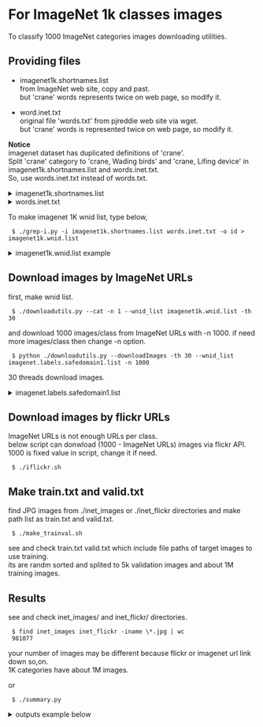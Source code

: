 # For ImageNet 1k classes images
To classify 1000 ImageNet categories images downloading utilities.  

## Providing files  

- imagenet1k.shortnames.list  
  from ImageNet web site, copy and past.  
  but 'crane' words represents twice on web page, so modify it.  

- word.inet.txt  
  original file 'words.txt' from pjreddie web site via wget.  
  but 'crane' words is represented twice on web page, so modify it.  

**Notice**  
imagenet dataset has duplicated definitions of 'crane'.  
Split 'crane' category to 'crane, Wading birds' and 'crane, Lifing device' in imagenet1k.shortnames.list and words.inet.txt.  
So, use words.inet.txt instead of words.txt.  

<details><summary>imagenet1k.shortnames.list</summary>  
<p>

```
kit fox, Vulpes macrotis
English setter
Australian terrier
...
```

</p></details>  

<details><summary>words.inet.txt</summary>  
<p>

```
n00004475	organism, being
n00005787	benthos
n00006024	heterotroph
...
```

</p></details>  

To make imagenet 1K wnid list, type below,  
```
 $ ./grep-i.py -i imagenet1k.shortnames.list words.inet.txt -o id > imagenet1k.wnid.list
```

<details>
<summary>imagenet1k.wnid.list example</summary>  
<p>  

```
n02119789  
n02100735  
n02096294  
...  
```

</p>
</details>  

## Download images by **ImageNet URLs**  
first, make wnid list.  
```
 $ ./downloadutils.py --cat -n 1 --wnid_list imagenet1k.wnid.list -th 30
```

and download 1000 images/class from ImageNet URLs with -n 1000. if need more images/class then change -n option.  
```
 $ python ./downloadutils.py --downloadImages -th 30 --wnid_list imagenet.labels.safedomain1.list -n 1000
```

30 threads download images.  

<details>  
<summary>imagenet.labels.safedomain1.list</summary>  
<p>  

```
n02119789
n02442845
...
```

</p>
</details>  

## Download images by **flickr URLs**  
ImageNet URLs is not enough URLs per class.  
below script can donwload (1000 - ImageNet URLs) images via flickr API.  
1000 is fixed value in script, change it if need.  

```
 $ ./iflickr.sh
```

## Make train.txt and valid.txt  
find JPG images from ./inet_images or ./inet_flickr directories and make path list as train.txt and valid.txt.  
```
 $ ./make_trainval.sh
```

see and check train.txt valid.txt which include file paths of target images to use training.  
its are randm sorted and splited to 5k validation images and about 1M training images.  

## Results  
see and check inet_images/ and inet_flickr/ directories.  

```
 $ find inet_images inet_flickr -iname \*.jpg | wc
 981077
```
your number of images may be different because flickr or imagenet url link down so,on.  
1K categories have about 1M images.  

or  
```
 $ ./summary.py
```

<details><summary>outputs example below</summary><p>  

```
    ...
    88 n02089973 English foxhound
    83 n03485407 hand-held computer, hand-held microcomputer
    70 n02112706 Brabancon griffon
    63 n04579145 whiskey jug
n04399382         0 images warning!
n04579145        63 images
n04209133      1099 images
999 classes images in ['inet_images', 'inet_flickr']
982.986 images/class

here n04399382 directory is empty, it denote that there is no images for category n04399382 to train classifier. please be carefly.  
 $ grep n04399382 words.inet.txt
n04399382       teddy, teddy bear
```

</p></details>  
